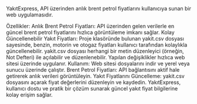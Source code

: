 YakıtExpress, API üzerinden anlık brent petrol fiyatlarını kullanıcıya sunan bir web uygulamasıdır.

Özellikler:
Anlık Brent Petrol Fiyatları: API üzerinden gelen verilerle en güncel brent petrol fiyatlarını hızlıca görüntüleme imkanı sağlar.
Kolay Güncellenebilir Yakıt Fiyatları: Proje klasöründe bulunan yakit.csv dosyası sayesinde, benzin, motorin ve otogaz fiyatları kullanıcı tarafından kolaylıkla güncellenebilir.
yakit.csv dosyası herhangi bir metin düzenleyici (örneğin, Not Defteri) ile açılabilir ve düzenlenebilir.
Yapılan değişiklikler hızlıca web sitesi üzerinde uygulanır.
Kullanım:
Web sitesi dosyalarını indir ve yerel veya sunucu üzerinde çalıştır.
Brent Petrol Fiyatları: API bağlantısını aktif hale getirerek anlık verileri görüntüleyin.
Yakıt Fiyatlarını Güncelleme: yakit.csv dosyasını açarak fiyat değerlerini düzenleyin ve kaydedin.
YakıtExpress, kullanıcı dostu ve pratik bir çözüm sunarak güncel yakıt fiyat bilgilerine kolay erişim sağlar.

